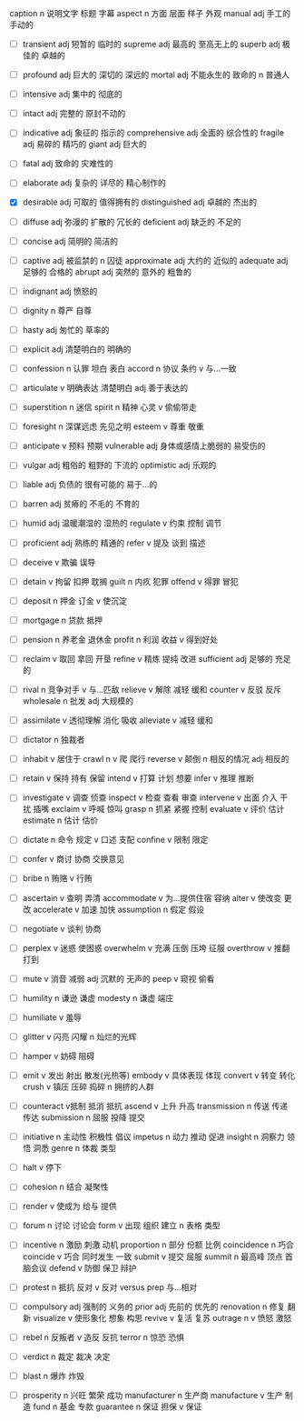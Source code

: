 

caption  n 说明文字 标题 字幕
aspect  n 方面 层面 样子 外观
manual  adj 手工的 手动的
- [ ] transient  adj 短暂的 临时的
supreme  adj 最高的 至高无上的
superb  adj 极佳的 卓越的
- [ ] profound  adj 巨大的 深切的 深远的
mortal  adj 不能永生的 致命的 n 普通人
- [ ] intensive  adj 集中的  彻底的
- [ ] intact  adj 完整的 原封不动的
- [ ] indicative  adj 象征的 指示的
comprehensive  adj 全面的 综合性的
fragile  adj 易碎的 精巧的
giant  adj 巨大的
- [ ] fatal  adj 致命的 灾难性的
- [ ] elaborate  adj 复杂的 详尽的 精心制作的
- [x] desirable  adj 可取的 值得拥有的
distinguished  adj 卓越的 杰出的
- [ ] diffuse  adj 弥漫的 扩散的 冗长的
deficient  adj 缺乏的 不足的 
- [ ] concise  adj 简明的 简洁的
- [ ] captive  adj 被监禁的 n 囚徒 
approximate  adj 大约的 近似的
adequate  adj 足够的 合格的
abrupt  adj 突然的 意外的 粗鲁的
- [ ] indignant   adj 愤怒的 
- [ ] dignity  n 尊严 自尊 
- [ ] hasty  adj 匆忙的 草率的
- [ ] explicit  adj 清楚明白的 明确的
- [ ] confession  n 认罪 坦白 表白 
accord  n 协议 条约 v 与...一致
- [ ] articulate  v 明确表达 清楚明白 adj 善于表达的
- [ ] superstition  n 迷信
spirit  n 精神 心灵 v 偷偷带走
- [ ] foresight  n 深谋远虑 先见之明
esteem  v 尊重 敬重
- [ ] anticipate  v 预料 预期
vulnerable  adj 身体或感情上脆弱的 易受伤的
- [ ] vulgar  adj 粗俗的 粗野的 下流的
optimistic  adj 乐观的
- [ ] liable  adj 负债的 很有可能的 易于...的

- [ ] barren adj 贫瘠的 不毛的 不育的
- [ ] humid adj 温暖潮湿的 湿热的
regulate v 约束 控制 调节
- [ ] proficient  adj 熟练的 精通的
refer  v 提及 谈到 描述
- [ ] deceive  v 欺骗 误导
- [ ] detain  v 拘留 扣押 耽搁
guilt  n 内疚 犯罪
offend  v 得罪 冒犯
- [ ] deposit  n 押金 订金 v 使沉淀
- [ ] mortgage  n 贷款 抵押
- [ ] pension  n 养老金 退休金 
profit  n 利润 收益 v 得到好处
- [ ] reclaim  v 取回 拿回 开垦
refine  v 精炼 提纯 改进
sufficient  adj 足够的 充足的
- [ ] rival  n 竞争对手 v 与...匹敌
relieve  v 解除 减轻 缓和
counter v 反驳 反斥
wholesale  n 批发 adj 大规模的
- [ ] assimilate  v 透彻理解 消化 吸收
alleviate  v 减轻 缓和
- [ ] dictator  n 独裁者 
- [ ] inhabit  v 居住于
crawl  n v 爬 爬行
reverse  v 颠倒 n 相反的情况 adj 相反的
- [ ] retain  v 保持 持有 保留
intend  v 打算 计划 想要
infer  v 推理 推断
- [ ] investigate  v 调查 侦查
inspect  v 检查 查看 审查
intervene  v 出面 介入 干扰 插嘴
exclaim  v 呼喊 惊叫
grasp  n 抓紧 紧握 控制
evaluate  v 评价 估计
estimate n 估计 估价
- [ ] dictate  n 命令 规定 v 口述 支配
confine  v 限制 限定
- [ ] confer  v 商讨 协商 交换意见
- [ ] bribe  n 贿赂 v 行贿
- [ ] ascertain  v 查明 弄清
accommodate  v 为...提供住宿 容纳
alter  v 使改变 更改
accelerate  v 加速 加快
assumption  n 假定 假设

- [ ] negotiate v 谈判 协商
- [ ] perplex  v 迷惑 使困惑
overwhelm  v 充满 压倒 压垮 征服
overthrow  v 推翻 打到
- [ ] mute  v 消音 减弱 adj 沉默的 无声的
peep  v 窥视 偷看 
- [ ] humility  n 谦逊 谦虚
modesty n 谦虚 端庄
- [ ] humiliate  v 羞辱
- [ ] glitter  v 闪亮 闪耀 n 灿烂的光辉
- [ ] hamper  v 妨碍 阻碍
- [ ] emit  v 发出 射出 散发(光热等)
embody  v 具体表现 体现
convert  v 转变 转化
crush  v 镇压 压碎 捣碎 n 拥挤的人群
- [ ] counteract  v抵制 抵消 抵抗
ascend  v 上升 升高 
transmission  n 传送 传递 传达
submission  n 屈服 投降 提交
- [ ] initiative   n 主动性 积极性 倡议
impetus  n 动力 推动 促进
insight  n 洞察力 领悟 洞悉
genre  n 体裁 类型
- [ ] halt  v 停下
- [ ] cohesion  n 结合 凝聚性
- [ ] render  v 使成为 给与 提供
- [ ] forum  n 讨论 讨论会
form v 出现 组织 建立 n 表格 类型
- [ ] incentive  n 激励 刺激 动机
proportion  n 部分 份额 比例
coincidence  n 巧合
coincide  v 巧合 同时发生 一致
submit  v 提交 屈服 
summit  n 最高峰 顶点 首脑会议
defend  v 防御 保卫 辩护
- [ ] protest  n 抵抗 反对 v 反对
versus  prep 与...相对
- [ ] compulsory  adj 强制的 义务的 
prior  adj 先前的 优先的 
renovation n 修复 翻新
visualize  v 使形象化 想象 构思
revive  v 复活 复苏
outrage  n v 愤怒 激怒
- [ ] rebel  n 反叛者 v 造反 反抗
terror  n 惊恐 恐惧
- [ ] verdict  n 裁定 裁决 决定
- [ ] blast  n 爆炸 炸毁 
- [ ] prosperity   n 兴旺 繁荣 成功
manufacturer  n 生产商
manufacture v 生产 制造
fund  n 基金 专款
guarantee  n 保证 担保 v 保证